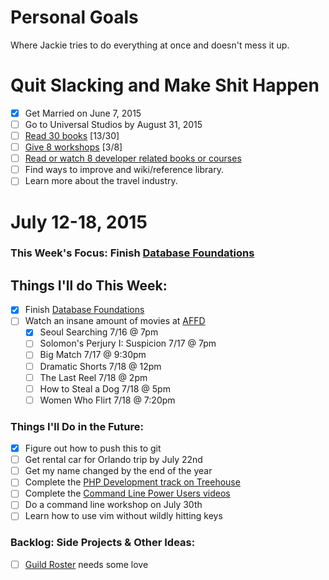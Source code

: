 Personal Goals
==============

Where Jackie tries to do everything at once and doesn't mess it up.

# Quit Slacking and Make Shit Happen
- [x] Get Married on June 7, 2015
- [ ] Go to Universal Studios by August 31, 2015
- [ ] [Read 30 books](lists/books.md) [13/30]
- [ ] [Give 8 workshops](lists/workshops.md) [3/8]
- [ ] [Read or watch 8 developer related books or courses](lists/learning.md)
- [ ] Find ways to improve and wiki/reference library.
- [ ] Learn more about the travel industry.

# July 12-18, 2015

### This Week's Focus: Finish [Database Foundations](http://teamtreehouse.com/library/database-foundations)

## Things I'll do This Week:
- [x] Finish [Database Foundations](http://teamtreehouse.com/library/database-foundations)
- [ ] Watch an insane amount of movies at [AFFD](http://www.asianfilmdallas.com/)
  - [x] Seoul Searching 7/16 @ 7pm
  - [ ] Solomon's Perjury I: Suspicion 7/17 @ 7pm
  - [ ] Big Match 7/17 @ 9:30pm
  - [ ] Dramatic Shorts 7/18 @ 12pm
  - [ ] The Last Reel 7/18 @ 2pm
  - [ ] How to Steal a Dog 7/18 @ 5pm
  - [ ] Women Who Flirt 7/18 @ 7:20pm

### Things I'll Do in the Future:
- [x] Figure out how to push this to git
- [ ] Get rental car for Orlando trip by July 22nd
- [ ] Get my name changed by the end of the year
- [ ] Complete the [PHP Development track on Treehouse](http://teamtreehouse.com/tracks/php-development)
- [ ] Complete the [Command Line Power Users videos](http://commandlinepoweruser.com/)
- [ ] Do a command line workshop on July 30th
- [ ] Learn how to use vim without wildly hitting keys

### Backlog: Side Projects & Other Ideas:
- [ ] [Guild Roster](https://github.com/MongooseDoom/guild-roster) needs some love
